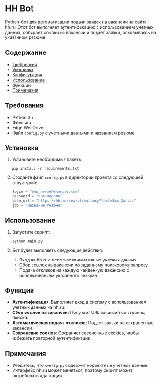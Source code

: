 # HH Bot

Python-бот для автоматизации подачи заявок на вакансии на сайте hh.ru. Этот бот выполняет аутентификацию с использованием учетных данных, собирает ссылки на вакансии и подает заявки, основываясь на указанном резюме.

## Содержание
- [Требования](#требования)
- [Установка](#установка)
- [Конфигурация](#конфигурация)
- [Использование](#использование)
- [Функции](#функции)
- [Примечания](#примечания)

## Требования

- Python 3.x
- Selenium
- Edge WebDriver
- Файл `config.py` с учетными данными и названием резюме

## Установка

1. Установите необходимые пакеты:

 ```
    pip install -r requirements.txt
```

2. Создайте файл `config.py` в директории проекта со следующей структурой:

   ```python
   login = "ваш_логин@example.com"
   password = "ваш_пароль"
   base_url = "https://hh.ru/search/vacancy?text=Ваш_Запрос"
   job = "Название Резюме"
   ```

## Использование

1. Запустите скрипт:

   ```bash
   python main.py
   ```

2. Бот будет выполнять следующие действия:
   - Вход на hh.ru с использованием ваших учетных данных.
   - Сбор ссылок на вакансии по заданному поисковому запросу.
   - Подача откликов на каждую найденную вакансию с использованием указанного резюме.

## Функции

- **Аутентификация**: Выполняет вход в систему с использованием учетных данных на hh.ru.
- **Сбор ссылок на вакансии**: Получает URL вакансий со страниц поиска.
- **Автоматическая подача откликов**: Подает заявки на сохраненные вакансии.
- **Сохранение cookies**: Сохраняет сессионные cookies, чтобы избежать повторной аутентификации.

## Примечания

- Убедитесь, что `config.py` содержит корректные учетные данные.
- Интерфейс hh.ru может меняться, поэтому скрипт может потребовать адаптации.
